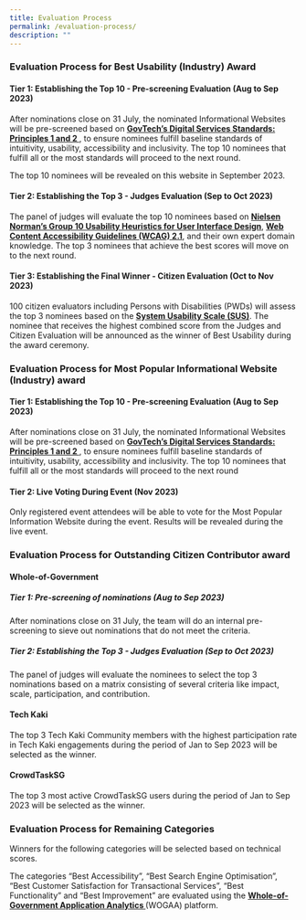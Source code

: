 ```yaml
---
title: Evaluation Process
permalink: /evaluation-process/
description: ""
---
```

<style type="text/css">
.content h4 {
    color: #B41E8E;
	font-weight:700;
}
</style>
<div class="row">
  <div class="col is-12">
		<h3> Evaluation Process for Best Usability (Industry) Award </h3>
		<h4>Tier 1: Establishing the Top 10 - Pre-screening Evaluation (Aug to Sep 2023)</h4>
    <p>After nominations close on 31 July, the nominated Informational Websites will be pre-screened based on <a target="_blank" href="https://www.tech.gov.sg/files/digital-transformation/DSS%20for%20Public%202020.pdf"><strong>GovTech’s Digital Services Standards: Principles 1 and 2 </strong></a>, to ensure nominees fulfill baseline standards of intuitivity, usability, accessibility and inclusivity. The top 10 nominees that fulfill all or the most standards will proceed to the next round.</p>
		<p>The top 10 nominees will be revealed on this website in September 2023.</p>
    <h4>Tier 2: Establishing the Top 3 - Judges Evaluation (Sep to Oct 2023)</h4>
    <p>The panel of judges will evaluate the top 10 nominees based on <a aria-label="Link to read more about NNg's Group 10 Usability Heuristics" target="_blank" href="https://www.nngroup.com/articles/ten-usability-heuristics/"><strong>Nielsen Norman’s Group 10 Usability Heuristics for User Interface Design</strong></a>, <a aria-label="Link to read more on WCAG 2.1 guidelines" target="_blank" href="https://www.w3.org/TR/WCAG21/"><strong>Web Content Accessibility Guidelines (WCAG) 2.1</strong></a>, and their own expert domain knowledge. The top 3 nominees that achieve the best scores will move on to the next round.</p>
    <div class="row">
      <!--<div class="col is-full"><a class="bp-button is-primary is-medium" href="/judges/" aria-label="View the panel of judges">View the panel of judges</a></div>//-->
    </div>
  </div>
</div>
<div class="row">
  <div class="col is-12">
    <h4>Tier 3: Establishing the Final Winner - Citizen Evaluation (Oct to Nov 2023)</h4>
    <p>100 citizen evaluators including Persons with Disabilities (PWDs) will assess the top 3 nominees based on the <a aria-label="Link to find out more about System Usability Scale" target="_blank" href="https://www.nngroup.com/videos/system-usability-scale/"><strong>System Usability Scale (SUS)</strong></a>. The nominee that receives the highest combined score from the Judges and Citizen Evaluation will be announced as the winner of Best Usability during the award ceremony.</p>
		<h3> Evaluation Process for Most Popular Informational Website (Industry) award </h3>
		<h4>Tier 1: Establishing the Top 10 - Pre-screening Evaluation (Aug to Sep 2023)</h4>
    <p>After nominations close on 31 July, the nominated Informational Websites will be pre-screened based on <a target="_blank" href="https://www.tech.gov.sg/files/digital-transformation/DSS%20for%20Public%202020.pdf"><strong>GovTech’s Digital Services Standards: Principles 1 and 2 </strong></a>, to ensure nominees fulfill baseline standards of intuitivity, usability, accessibility and inclusivity. The top 10 nominees that fulfill all or the most standards will proceed to the next round </p>
		<h4>Tier 2: Live Voting During Event (Nov 2023)</h4>
		<p> Only registered event attendees will be able to vote for the Most Popular Information Website during the event. Results will be revealed during the live event. </p>
		<h3>Evaluation Process for Outstanding Citizen Contributor award</h3>
		<h4> Whole-of-Government</h4>
	<h5>Tier 1: Pre-screening of nominations (Aug to Sep 2023) </h5>
    <p>After nominations close on 31 July, the team will do an internal pre-screening to sieve out nominations that do not meet the criteria. </p>
		<h5> Tier 2: Establishing the Top 3 - Judges Evaluation (Sep to Oct 2023) </h5>
		<p> The panel of judges will evaluate the nominees to select the top 3 nominations based on a matrix consisting of several criteria like impact, scale, participation, and contribution. </p> 
		<h4> Tech Kaki </h4>
		<p> The top 3 Tech Kaki Community members with the highest participation rate in Tech Kaki engagements during the period of Jan to Sep 2023 will be selected as the winner. </p>
		<h4> CrowdTaskSG </h4>
		<p> The top 3 most active CrowdTaskSG users during the period of Jan to Sep 2023 will be selected as the winner. </p>
	<h3>	Evaluation Process for Remaining Categories</h3>
		<p>		Winners for the following categories will be selected based on technical scores. </p>
<p>		The categories “Best Accessibility”, “Best Search Engine Optimisation”, “Best Customer Satisfaction for Transactional Services”, “Best Functionality” and “Best Improvement” are evaluated using the <a target="_blank" href="https://wogaa.sg"><strong>Whole-of-Government Application Analytics </strong></a>(WOGAA) platform. </p>
		  </div>
</div>